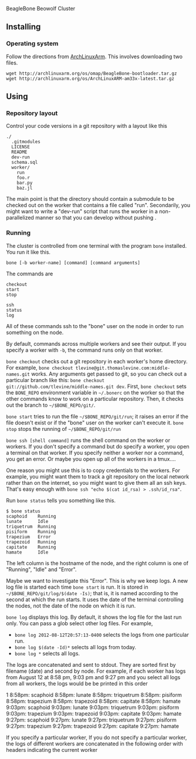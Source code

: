 BeagleBone Beowolf Cluster



## Installing

### Operating system
Follow the directions from
[ArchLinuxArm](http://archlinuxarm.org/platforms/armv7/beaglebone).
This involves downloading two files.

    wget http://archlinuxarm.org/os/omap/BeagleBone-bootloader.tar.gz
    wget http://archlinuxarm.org/os/ArchLinuxARM-am33x-latest.tar.gz


## Using

### Repository layout
Control your code versions in a git repository with a layout like this

    ./
      .gitmodules
      LICENSE
      README
      dev-run
      schema.sql
      worker/
        run
        foo.r
        bar.py
        baz.jl

The main point is that the directory should contain a submodule to be checked
out on the worker that contains a file called "run". Secondarily, you might
want to write a "dev-run" script that runs the worker in a non-parallelized
manner so that you can develop without pushing .

### Running
The cluster is controlled from one terminal with the program `bone` installed.
You run it like this.

    bone [-b worker-name] [command] [command arguments]

The commands are

    checkout
    start
    stop
    
    ssh
    status
    log

All of these commands ssh to the "bone" user on the node in order to run
something on the node.

By default, commands across multiple workers and see their output. If you
specify a worker with `-b`, the command runs only on that worker.

`bone checkout` checks out a git repository in each worker's home directory.
For example,  `bone checkout tlevine@git.thomaslevine.com:middle-names.git`
works. Any arguments get passed to git, so you can check out a particular branch
like this: `bone checkout git://github.com/tlevine/middle-names.git dev`.
First, `bone checkout` sets the `BONE_REPO` environment variable in `~/.bonerc`
on the worker so that the other commands know to work on a particular repository.
Then, it checks out the branch to `~/$BONE_REPO/git/`.

`bone start` tries to run the file `~/$BONE_REPO/git/run`; it raises an error if
the file doesn't exist or if the "bone" user on the worker can't execute it.
`bone stop` stops the running of `~/$BONE_REPO/git/run`

`bone ssh [shell command]` runs the shell command on the worker or workers. If
you don't specify a command but do specify a worker, you open a terminal on
that worker. If you specify neither a worker nor a command, you get an error.
Or maybe you open up all of the workers in a tmux....

One reason you might use this is to copy credentials to the workers. For
example, you might want them to track a git repository on the local network
rather than on the internet, so you might want to give them all an ssh keys.
That's easy enough with `bone ssh "echo $(cat id_rsa) > .ssh/id_rsa"`.

Run `bone status` tells you something like this.

    $ bone status
    scaphoid    Running
    lunate      Idle
    triquetrum  Running
    pisiform    Running
    trapezium   Error
    trapezoid   Running
    capitate    Running
    hamate      Idle

The left column is the hostname of the node, and the right column is one of
"Running", "Idle" and "Error".

Maybe we want to investigate this "Error". This is why we keep logs. A new log
file is started each time `bone start` is run. It is stored in
`~/$BONE_REPO/git/log/$(date -Is)`; that is, it is named according to the
second at which the run starts. It uses the date of the terminal controlling
the nodes, not the date of the node on which it is run.

`bone log` displays this log. By default, it shows the log file for the last
run only. You can pass a glob select other log files. For example,

* `bone log 2012-08-12T20:57:13-0400` selects the logs from one particular run.
* `bone log $(date -Id)*` selects all logs from today.
* `bone log *` selects all logs.

The logs are concatenated and sent to stdout. They are sorted first by filename
(date) and second by node. For example, if each worker has logs from August 12
at 8:58 pm, 9:03 pm and 9:27 pm and you select all logs from all workers, the
logs would be be printed in this order

1   8:58pm: scaphoid
    8:58pm: lunate
    8:58pm: triquetrum
    8:58pm: pisiform
    8:58pm: trapezium
    8:58pm: trapezoid
    8:58pm: capitate
    8:58pm: hamate
    9:03pm: scaphoid
    9:03pm: lunate
    9:03pm: triquetrum
    9:03pm: pisiform
    9:03pm: trapezium
    9:03pm: trapezoid
    9:03pm: capitate
    9:03pm: hamate
    9:27pm: scaphoid
    9:27pm: lunate
    9:27pm: triquetrum
    9:27pm: pisiform
    9:27pm: trapezium
    9:27pm: trapezoid
    9:27pm: capitate
    9:27pm: hamate

If you specify a particular worker,
If you do not specify a particular worker, the logs
of different workers are concatenated in the following order
 with headers indicating the current worker
